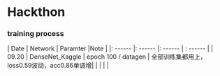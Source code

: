 # Hackthon

### training process
| Date | Network | Paramter |Note |
|: ------  |: ------ |: ------ | : ------ |
| 09.20 | DenseNet_Kaggle | epoch 100 / datagen | 全部训练集都用上，loss0.59波动，acc0.86单调增|
|  |  |  |